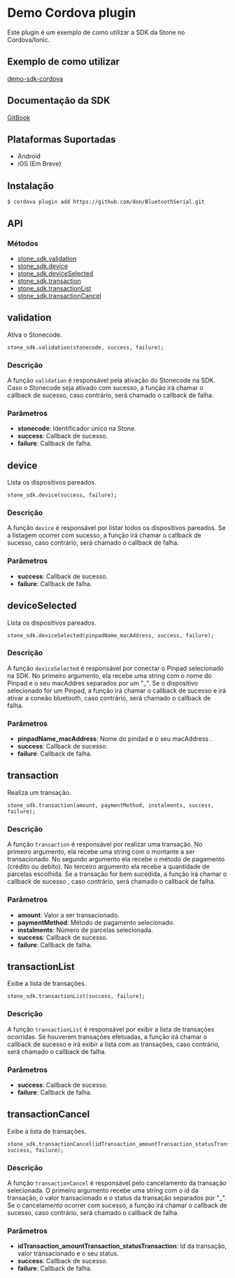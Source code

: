 <!---    
#    license: Copyright (c) 2017 Stone Pagamentos
#    
#             Permission is hereby granted, free of charge, to any person obtaining a copy
#             of this software and associated documentation files (the "Software"), to deal
#             in the Software without restriction, including without limitation the rights
#             to use, copy, modify, merge, publish, distribute, sublicense, and/or sell
#             copies of the Software, and to permit persons to whom the Software is
#             furnished to do so, subject to the following conditions:
#    
#             The above copyright notice and this permission notice shall be included in all
#             copies or substantial portions of the Software.
#    
#             THE SOFTWARE IS PROVIDED "AS IS", WITHOUT WARRANTY OF ANY KIND, EXPRESS OR
#             IMPLIED, INCLUDING BUT NOT LIMITED TO THE WARRANTIES OF MERCHANTABILITY,
#             FITNESS FOR A PARTICULAR PURPOSE AND NONINFRINGEMENT. IN NO EVENT SHALL THE
#             AUTHORS OR COPYRIGHT HOLDERS BE LIABLE FOR ANY CLAIM, DAMAGES OR OTHER
#             LIABILITY, WHETHER IN AN ACTION OF CONTRACT, TORT OR OTHERWISE, ARISING FROM,
#             OUT OF OR IN CONNECTION WITH THE SOFTWARE OR THE USE OR OTHER DEALINGS IN THE
#             SOFTWARE.
-->

# Demo Cordova plugin

Este plugin é um exemplo de como utilizar a SDK da Stone no Cordova/Ionic.

## Exemplo de como utilizar

[demo-sdk-cordova](https://github.com/stone-pagamentos/demo-sdk-cordova)

## Documentação da SDK

[GitBook](https://stone-pagamentos.gitbooks.io/sdk-android/)

## Plataformas Suportadas

- Android
- iOS (Em Breve)

## Instalação

    $ cordova plugin add https://github.com/don/BluetoothSerial.git

## API

### Métodos

- [stone_sdk.validation](#validation)
- [stone_sdk.device](#device)
- [stone_sdk.deviceSelected](#deviceSelected)
- [stone_sdk.transaction](#transaction)
- [stone_sdk.transactionList](#transactionList)
- [stone_sdk.transactionCancel](#transactionCancel)


## validation

Ativa o Stonecode.

    stone_sdk.validation(stonecode, success, failure);
    
### Descrição

A função `validation` é responsável pela ativação do Stonecode na SDK. Caso o Stonecode seja ativado com sucesso, a função irá chamar o callback de sucesso, caso contrário, será chamado o callback de falha.

### Parâmetros

- __stonecode__: Identificador único na Stone.
- __success__: Callback de sucesso.
- __failure__: Callback de falha.

## device

Lista os dispositivos pareados.

    stone_sdk.device(success, failure);
    
### Descrição

A função `device` é responsável por listar todos os dispositivos pareados. Se a listagem ocorrer com sucesso, a função irá chamar o callback de sucesso, caso contrário, será chamado o callback de falha.

### Parâmetros

- __success__: Callback de sucesso.
- __failure__: Callback de falha.

## deviceSelected

Lista os dispositivos pareados.

    stone_sdk.deviceSelected(pinpadName_macAddress, success, failure);

### Descrição

A função `deviceSelected` é responsável por conectar o Pinpad selecionado na SDK. No primeiro argumento, ela recebe uma string com o nome do Pinpad e o seu macAddres separados por um "_". Se o dispositivo selecionado for um Pinpad, a função irá chamar o callback de sucesso e irá ativar a coneão bluetooth, caso contrário, será chamado o callback de falha.

### Parâmetros

- __pinpadName_macAddress__: Nome do pindad e o seu macAddress .
- __success__: Callback de sucesso.
- __failure__: Callback de falha.

## transaction

Realiza um transação.

    stone_sdk.transaction(amount, paymentMethod, instalments, success, failure);

### Descrição

A função `transaction` é responsável por realizar uma transação. No primeiro argumento, ela recebe uma string com o montante a ser transacionado. No segundo argumento ela recebe o método de pagamento (crédito ou debito). No terceiro argumento ela recebe a quantidade de parcelas escolhida. Se a transação for bem sucedida, a função irá chamar o callback de sucesso , caso contrário, será chamado o callback de falha.

### Parâmetros

- __amount__: Valor a ser transacionado.
- __paymentMethod__: Método de pagamento selecionado.
- __instalments__: Número de parcelas selecionada.
- __success__: Callback de sucesso.
- __failure__: Callback de falha.

## transactionList

Exibe a lista de transações.

    stone_sdk.transactionList(success, failure);

### Descrição

A função `transactionList` é responsável por exibir a lista de transações ocorridas. Se houverem transações efetuadas, a função irá chamar o callback de sucesso e irá exibir a lista com as transações, caso contrário, será chamado o callback de falha.

### Parâmetros

- __success__: Callback de sucesso.
- __failure__: Callback de falha.

## transactionCancel

Exibe a lista de transações.

    stone_sdk.transactionCancel(idTransaction_amountTransaction_statusTransaction, success, failure);

### Descrição

A função `transactionCancel` é responsável pelo cancelamento da transação selecionada. O primeiro argumento recebe uma string com o id da transação, o valor transacionado e o status da transação separados por "_". Se o cancelamento ocorrer com sucesso, a função irá chamar o callback de sucesso, caso contrário, será chamado o callback de falha.

### Parâmetros

- __idTransaction_amountTransaction_statusTransaction__: Id da transação, valor transacionado e o seu status.
- __success__: Callback de sucesso.
- __failure__: Callback de falha.
